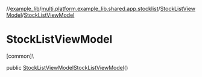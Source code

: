 //[example_lib](../../../index.md)/[multi.platform.example_lib.shared.app.stocklist](../index.md)/[StockListViewModel](index.md)/[StockListViewModel](-stock-list-view-model.md)

# StockListViewModel

[common]\

public [StockListViewModel](index.md)[StockListViewModel](-stock-list-view-model.md)()
